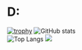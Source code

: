 # D:
[![trophy](https://github-profile-trophy.vercel.app/?username=Seungpyo1007)](https://github.com/ryo-ma/github-profile-trophy)
![GitHub stats](https://github-readme-stats.vercel.app/api?username=Seungpyo1007&theme=holi)\
![Top Langs](https://github-readme-stats.vercel.app/api/top-langs/?username=Seungpyo1007&layout=donut&theme=holi)
<img src="https://github.com/Seungpyo1007/Seungpyo1007/blob/output/github-contribution-grid-snake.svg"/>
